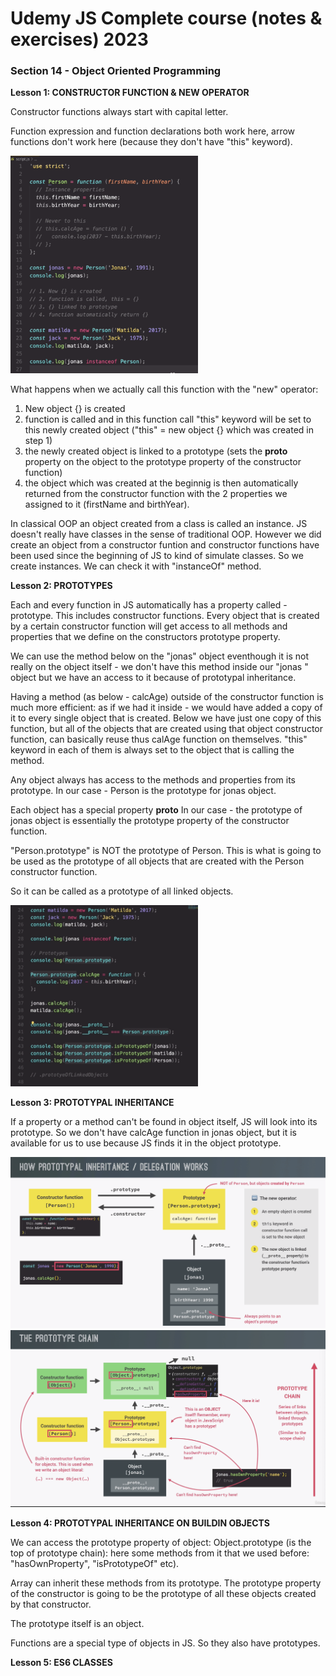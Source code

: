 # Udemy JS Complete course (notes & exercises) 2023

### Section 14 - Object Oriented Programming

**Lesson 1: CONSTRUCTOR FUNCTION & NEW OPERATOR**

Constructor functions always start with capital letter.

Function expression and function declarations both work here, arrow functions don't work here (because they don't have "this" keyword).

<img src="./images/les_1.png" alt="lesson 1" title="Lesson 1" style="display: inline-block; margin: 0 auto; width: 300px">

What happens when we actually call this function with the "new" operator:

1. New object {} is created
2. function is called and in this function call "this" keyword will be set to this newly created object ("this" = new object {} which was created in step 1)
3. the newly created object is linked to a prototype (sets the **proto** property on the object to the prototype property of the constructor function)
4. the object which was created at the beginnig is then automatically returned from the constructor function with the 2 properties we assigned to it (firstName and birthYear).

In classical OOP an object created from a class is called an instance. JS doesn't really have classes in the sense of traditional OOP. However we did create an object from a constructor funtion and constructor functions have been used since the beginning of JS to kind of simulate classes. So we create instances. We can check it with "instanceOf" method.

**Lesson 2: PROTOTYPES**

Each and every function in JS automatically has a property called - prototype. This includes constructor functions. Every object that is created by a certain constructor function will get access to all methods and properties that we define on the constructors prototype property.

We can use the method below on the "jonas" object eventhough it is not really on the object itself - we don't have this method inside our "jonas " object but we have an access to it because of prototypal inheritance.

Having a method (as below - calcAge) outside of the constructor function is much more efficient: as if we had it inside - we would have added a copy of it to every single object that is created. Below we have just one copy of this function, but all of the objects that are created using that object constructor function, can basically reuse thus calAge function on themselves. "this" keyword in each of them is always set to the object that is calling the method.

Any object always has access to the methods and properties from its prototype. In our case - Person is the prototype for jonas object.

Each object has a special property **proto**
In our case - the prototype of jonas object is essentially the prototype property of the constructor function.

"Person.prototype" is NOT the prototype of Person. This is what is going to be used as the prototype of all objects that are created with the Person constructor function.

So it can be called as a prototype of all linked objects.

<img src="./images/les_2.png" alt="lesson 1" title="Lesson 1" style="display: inline-block; margin: 0 auto; width: 300px">

**Lesson 3: PROTOTYPAL INHERITANCE**

If a property or a method can't be found in object itself, JS will look into its prototype. So we don't have calcAge function in jonas object, but it is available for us to use because JS finds it in the object prototype.

<img src="./images/proto_inheritance.png" alt="lesson 1" title="Lesson 1" style="display: inline-block; margin: 0 auto; width: 600px">

<img src="./images/prototype_chain.png" alt="lesson 1" title="Lesson 1" style="display: inline-block; margin: 0 auto; width: 600px">

**Lesson 4: PROTOTYPAL INHERITANCE ON BUILDIN OBJECTS**

We can access the prototype property of object: Object.prototype (is the top of prototype chain): here some methods from it that we used before: "hasOwnProperty", "isPrototypeOf" etc).

Array can inherit these methods from its prototype. The prototype property of the constructor is going to be the prototype of all these objects created by that constructor.

The prototype itself is an object.

Functions are a special type of objects in JS. So they also have prototypes.

**Lesson 5: ES6 CLASSES**
